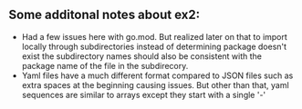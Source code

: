 ## Some additonal notes about ex2:

- Had a few issues here with go.mod. But realized later on that to import locally through subdirectories instead of determining package doesn't exist the subdirectory names should also be consistent with the package name of the file in the subdirecory.
- Yaml files have a much different format compared to JSON files such as extra spaces at the beginning causing issues. But other than that, yaml sequences are similar to arrays except they start with a single '-'
